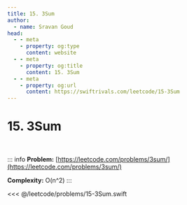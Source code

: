 ```yaml
---
title: 15. 3Sum
author:
  - name: Sravan Goud
head:
  - - meta
    - property: og:type
      content: website
  - - meta
    - property: og:title
      content: 15. 3Sum
  - - meta
    - property: og:url
      content: https://swiftrivals.com/leetcode/15-3Sum
---
```


# 15. 3Sum

<br/>

::: info
**Problem:** [https://leetcode.com/problems/3sum/](https://leetcode.com/problems/3sum/)

**Complexity:** O(n^2)
:::

<<< @/leetcode/problems/15-3Sum.swift